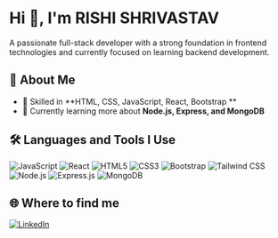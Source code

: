 # Hi 👋, I'm RISHI SHRIVASTAV

A passionate full-stack developer with a strong foundation in frontend technologies and currently focused on learning backend development.

## 🚀 About Me

- 🔧 Skilled in **HTML, CSS, JavaScript, React, Bootstrap **
- 🌱 Currently learning more about **Node.js, Express, and MongoDB**

## 🛠️ Languages and Tools I Use

![JavaScript](https://img.shields.io/badge/JavaScript-F7DF1E?style=flat&logo=javascript&logoColor=black)
![React](https://img.shields.io/badge/React-20232A?style=flat&logo=react&logoColor=61DAFB)
![HTML5](https://img.shields.io/badge/HTML5-E34F26?style=flat&logo=html5&logoColor=white)
![CSS3](https://img.shields.io/badge/CSS3-1572B6?style=flat&logo=css3&logoColor=white)
![Bootstrap](https://img.shields.io/badge/Bootstrap-563D7C?style=flat&logo=bootstrap&logoColor=white)
![Tailwind CSS](https://img.shields.io/badge/Tailwind_CSS-38B2AC?style=flat&logo=tailwind-css&logoColor=white)
![Node.js](https://img.shields.io/badge/Node.js-339933?style=flat&logo=nodedotjs&logoColor=white)
![Express.js](https://img.shields.io/badge/Express.js-000000?style=flat&logo=express&logoColor=white)
![MongoDB](https://img.shields.io/badge/MongoDB-4EA94B?style=flat&logo=mongodb&logoColor=white)

## 🌐 Where to find me

[![LinkedIn](https://img.shields.io/badge/LinkedIn-blue?style=flat&logo=linkedin&logoColor=white)](https://www.linkedin.com/in/rishi-shrivastava-624082377)



